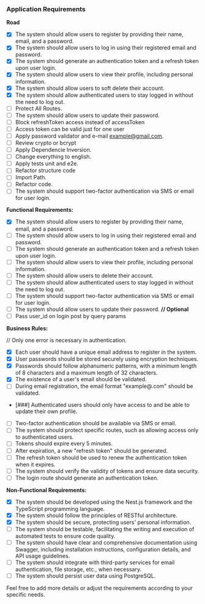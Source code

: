 ### Application Requirements

**Road**
- [X] The system should allow users to register by providing their name, email, and a password.
- [X] The system should allow users to log in using their registered email and password.
- [X] The system should generate an authentication token and a refresh token upon user login.
- [X] The system should allow users to view their profile, including personal information.
- [X] The system should allow users to soft delete their account.
- [X] The system should allow authenticated users to stay logged in without the need to log out.
- [ ] Protect All Routes.
- [ ] The system should allow users to update their password.
- [ ] Block refreshToken access instead of accessToken
- [ ] Access token can be valid just for one user
- [ ] Apply password validator and e-mail example@gmail.com.
- [ ] Review crypto or bcrypt
- [ ] Apply Dependencie Inversion.
- [ ] Change everything to english.
- [ ] Apply tests unit and e2e.
- [ ] Refactor structure code
- [ ] Import Path.
- [ ] Refactor code.
- [ ] The system should support two-factor authentication via SMS or email for user login.

**Functional Requirements:**
- [X] The system should allow users to register by providing their name, email, and a password.
- [ ] The system should allow users to log in using their registered email and password.
- [ ] The system should generate an authentication token and a refresh token upon user login.
- [ ] The system should allow users to view their profile, including personal information.
- [ ] The system should allow users to delete their account.
- [ ] The system should allow authenticated users to stay logged in without the need to log out.
- [ ] The system should support two-factor authentication via SMS or email for user login.
- [ ] The system should allow users to update their password. **// Optional**
- [ ] Pass user_id on login post by query params

**Business Rules:**

// Only one error is necessary in authentication.

- [X] Each user should have a unique email address to register in the system.
- [X] User passwords should be stored securely using encryption techniques.
- [X] Passwords should follow alphanumeric patterns, with a minimum length of 8 characters and a maximum length of 32 characters.
- [X] The existence of a user's email should be validated.
- [ ] During email registration, the email format "example@.com" should be validated.
- [###] Authenticated users should only have access to and be able to update their own profile.
- [ ] Two-factor authentication should be available via SMS or email.
- [ ] The system should protect specific routes, such as allowing access only to authenticated users.
- [ ] Tokens should expire every 5 minutes.
- [ ] After expiration, a new "refresh token" should be generated.
- [ ] The refresh token should be used to renew the authentication token when it expires.
- [ ] The system should verify the validity of tokens and ensure data security.
- [ ] The login route should generate an authentication token.

**Non-Functional Requirements:**

- [X] The system should be developed using the Nest.js framework and the TypeScript programming language.
- [X] The system should follow the principles of RESTful architecture.
- [X] The system should be secure, protecting users' personal information.
- [ ] The system should be testable, facilitating the writing and execution of automated tests to ensure code quality.
- [ ] The system should have clear and comprehensive documentation using Swagger, including installation instructions, configuration details, and API usage guidelines.
- [ ] The system should integrate with third-party services for email authentication, file storage, etc., when necessary.
- [ ] The system should persist user data using PostgreSQL.

Feel free to add more details or adjust the requirements according to your specific needs.